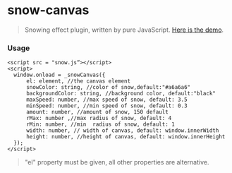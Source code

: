 # snow-canvas
> Snowing effect plugin, written by pure JavaScript. [Here is the demo](https://therefor.github.io/snow-canvas/). 

### Usage 
``` 
<script src = "snow.js“></script> 
<script> 
  window.onload = _snowCanvas({ 
      el: element, //the canvas element      
      snowColor: string, //color of snow,default:"#a6a6a6" 
      backgroundColor: string, //background color, default:"black" 
      maxSpeed: number, //max speed of snow, default: 3.5  
      minSpeed: number, //min speed of snow, default: 0.3 
      amount: number, //amount of snow, 150 default 
      rMax: number ,//max radius of snow, default: 4 
      rMin: number, //min  radius of snow, default: 1 
      width: number, // width of canvas, default: window.innerWidth 
      height: number, //height of canvas, default: window.innerHeight 
  });
</script>
``` 

> "el" property must be given, all other properties are alternative. 
